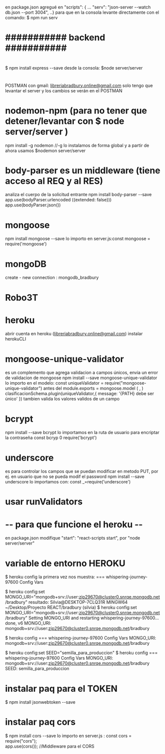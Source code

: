 en package.json agregué en 
"scripts": {
 ...
 "serv": "json-server --watch db.json --port 3004",
 ..}
para que en la consola levante directamente con el comando:  $ npm run serv
# ########### backend ########### #
#
$ npm install express --save
desde la consola: $node server/server

#
POSTMAN con gmail: libreriabradbury.online@gmail.com
solo tengo que levantar el server y los cambios se verán en el POSTMAN

# nodemon-npm (para no tener que detener/levantar con $ node server/server )
npm install -g nodemon //-g lo instalamos de forma global
y a partir de ahora usamos 
$nodemon server/server

# body-parser es un middleware (tiene acceso al REQ y al RES)
analiza el cuerpo de la solicitud entrante
npm install body-parser --save
app.use(bodyParser.urlencoded ({extended: false}))
app.use(bodyParser.json())

# mongoose
npm install mongoose --save
lo importo en server.js:const mongoose = require('mongoose')

# mongoDB 
create - new connection : mongodb_bradbury
# Robo3T

# heroku
abrir cuenta en heroku (libreriabradbury.online@gmail.com)
instalar herokuCLI

# mongoose-unique-validator
es un complemento que agrega validacion a campos únicos, envia un error de validacion de mongoose
npm install --save mongoose-unique-validator
lo importo en el modelo: const uniqueValidator = require("mongoose-unique-validator")
antes del module.exports = mongoose.model ( , )
clasificacionSchema.plugin(uniqueValidator,{   message: '{PATH} debe ser único' })
tambien valida los valores validos de un campo


# bcrypt
npm install --save bcrypt
lo importamos en la ruta de usuario para encriptar la contraseña
const bcryp 0 require('bcrypt')



# underscore
es para controlar los campos que se puedan modificar en metodo PUT, por ej. 
en usuario que no se pueda modif el password
npm install --save underscore
lo importamos con: const _=require('underscore')
# usar runValidators
# -- para que funcione el heroku --
en package.json modifique "start": "react-scripts start", por "node server/server"

# variable de entorno HEROKU
$ heroku config
la primera vez nos muestra: === whispering-journey-97600 Config Vars

$ heroku config:set MONGO_URI="mongodb+srv://user:zip29670@cluster0.snrqe.mongodb.net/bradbury"
resultado:
    Silvia@DESKTOP-7CLQ31R MINGW64 ~/Desktop/Proyecto REACT/bradbury (silvia)
    $ heroku config:set MONGO_URI="mongodb+srv://user:zip29670@cluster0.snrqe.mongodb.net/bradbury"
    Setting MONGO_URI and restarting whispering-journey-97600... done, v6
    MONGO_URI: mongodb+srv://user:zip29670@cluster0.snrqe.mongodb.net/bradbury

$ heroku config
=== whispering-journey-97600 Config Vars
MONGO_URI: mongodb+srv://user:zip29670@cluster0.snrqe.mongodb.net/bradbury

$ heroku config:set SEED="semilla_para_produccion"
$ heroku config
=== whispering-journey-97600 Config Vars
MONGO_URI: mongodb+srv://user:zip29670@cluster0.snrqe.mongodb.net/bradbury
SEED:      semilla_para_produccion


# instalar paq para el TOKEN
$ npm install jsonwebtoken --save

# instalar paq cors
$ npm install cors --save
lo importo en server.js : 
    const cors = require("cors");  
    app.use(cors()); //Middleware para el CORS


